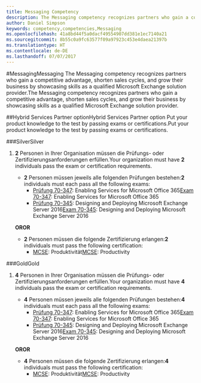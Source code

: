 ```yaml
---
title: Messaging Competency
description: The Messaging competency recognizes partners who gain a competitive advantage, shorten sales cycles, and grow their business by showcasing skills as a qualified Microsoft Exchange solution provider.
author: Daniel Simpson
keywords: competency,competencies,Messaging
ms.openlocfilehash: 41a8bd44f5a0dacf49554907dd381e1ec7140a21
ms.sourcegitcommit: 8b55c0a9fc63577f09a97923c453e4daea21397b
ms.translationtype: HT
ms.contentlocale: de-DE
ms.lasthandoff: 07/07/2017
---
```

#<a name="messaging"></a><span data-ttu-id="08e32-104">Messaging</span><span class="sxs-lookup"><span data-stu-id="08e32-104">Messaging</span></span>
<span data-ttu-id="08e32-105">The Messaging competency recognizes partners who gain a competitive advantage, shorten sales cycles, and grow their business by showcasing skills as a qualified Microsoft Exchange solution provider.</span><span class="sxs-lookup"><span data-stu-id="08e32-105">The Messaging competency recognizes partners who gain a competitive advantage, shorten sales cycles, and grow their business by showcasing skills as a qualified Microsoft Exchange solution provider.</span></span>

##<a name="hybrid-services-partner-option"></a><span data-ttu-id="08e32-106">Hybrid Services Partner option</span><span class="sxs-lookup"><span data-stu-id="08e32-106">Hybrid Services Partner option</span></span>
<span data-ttu-id="08e32-107">Put your product knowledge to the test by passing exams or certifications.</span><span class="sxs-lookup"><span data-stu-id="08e32-107">Put your product knowledge to the test by passing exams or certifications.</span></span>

###<a name="silver"></a><span data-ttu-id="08e32-108">Silver</span><span class="sxs-lookup"><span data-stu-id="08e32-108">Silver</span></span>
1. <span data-ttu-id="08e32-109">**2** Personen in Ihrer Organisation müssen die Prüfungs- oder Zertifizierungsanforderungen erfüllen.</span><span class="sxs-lookup"><span data-stu-id="08e32-109">Your organization must have **2** individuals pass the exam or certification requirements.</span></span>
    
    - <span data-ttu-id="08e32-110">**2** Personen müssen jeweils alle folgenden Prüfungen bestehen:</span><span class="sxs-lookup"><span data-stu-id="08e32-110">**2** individuals must each pass all the following exams:</span></span>
        - <span data-ttu-id="08e32-111">[Prüfung 70-347](https://www.microsoft.com/en-us/learning/exam-70-347.aspx): Enabling Services for Microsoft Office 365</span><span class="sxs-lookup"><span data-stu-id="08e32-111">[Exam 70-347](https://www.microsoft.com/en-us/learning/exam-70-347.aspx): Enabling Services for Microsoft Office 365</span></span>
        - <span data-ttu-id="08e32-112">[Prüfung 70-345](https://www.microsoft.com/en-us/learning/exam-70-345.aspx): Designing and Deploying Microsoft Exchange Server 2016</span><span class="sxs-lookup"><span data-stu-id="08e32-112">[Exam 70-345](https://www.microsoft.com/en-us/learning/exam-70-345.aspx): Designing and Deploying Microsoft Exchange Server 2016</span></span>

    **<span data-ttu-id="08e32-113">OR</span><span class="sxs-lookup"><span data-stu-id="08e32-113">OR</span></span>**

     - <span data-ttu-id="08e32-114">**2** Personen müssen die folgende Zertifizierung erlangen:</span><span class="sxs-lookup"><span data-stu-id="08e32-114">**2** individuals must pass the following certification:</span></span>
        - <span data-ttu-id="08e32-115">[MCSE](https://www.microsoft.com/en-us/learning/mcse-productivity-certification.aspx): Produktivität</span><span class="sxs-lookup"><span data-stu-id="08e32-115">[MCSE](https://www.microsoft.com/en-us/learning/mcse-productivity-certification.aspx): Productivity</span></span>

###<a name="gold"></a><span data-ttu-id="08e32-116">Gold</span><span class="sxs-lookup"><span data-stu-id="08e32-116">Gold</span></span>
1. <span data-ttu-id="08e32-117">**4** Personen in Ihrer Organisation müssen die Prüfungs- oder Zertifizierungsanforderungen erfüllen.</span><span class="sxs-lookup"><span data-stu-id="08e32-117">Your organization must have **4** individuals pass the exam or certification requirements.</span></span>

    - <span data-ttu-id="08e32-118">**4** Personen müssen jeweils alle folgenden Prüfungen bestehen:</span><span class="sxs-lookup"><span data-stu-id="08e32-118">**4** individuals must each pass all the following exams:</span></span>
        - <span data-ttu-id="08e32-119">[Prüfung 70-347](https://www.microsoft.com/en-us/learning/exam-70-347.aspx): Enabling Services for Microsoft Office 365</span><span class="sxs-lookup"><span data-stu-id="08e32-119">[Exam 70-347](https://www.microsoft.com/en-us/learning/exam-70-347.aspx): Enabling Services for Microsoft Office 365</span></span>
        - <span data-ttu-id="08e32-120">[Prüfung 70-345](https://www.microsoft.com/en-us/learning/exam-70-345.aspx): Designing and Deploying Microsoft Exchange Server 2016</span><span class="sxs-lookup"><span data-stu-id="08e32-120">[Exam 70-345](https://www.microsoft.com/en-us/learning/exam-70-345.aspx): Designing and Deploying Microsoft Exchange Server 2016</span></span>

    **<span data-ttu-id="08e32-121">OR</span><span class="sxs-lookup"><span data-stu-id="08e32-121">OR</span></span>**

    - <span data-ttu-id="08e32-122">**4** Personen müssen die folgende Zertifizierung erlangen:</span><span class="sxs-lookup"><span data-stu-id="08e32-122">**4** individuals must pass the following certification:</span></span>
        - <span data-ttu-id="08e32-123">[MCSE](https://www.microsoft.com/en-us/learning/mcse-productivity-certification.aspx): Produktivität</span><span class="sxs-lookup"><span data-stu-id="08e32-123">[MCSE](https://www.microsoft.com/en-us/learning/mcse-productivity-certification.aspx): Productivity</span></span>


